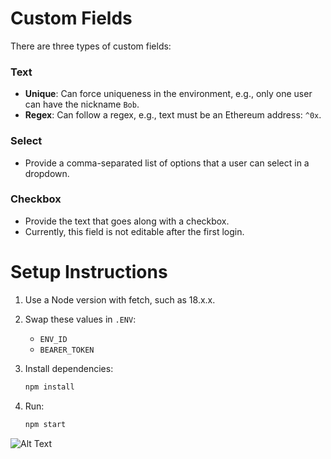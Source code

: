 # Custom Fields

There are three types of custom fields:

### Text

- **Unique**: Can force uniqueness in the environment, e.g., only one user can have the nickname `Bob`.
- **Regex**: Can follow a regex, e.g., text must be an Ethereum address: `^0x`.

### Select

- Provide a comma-separated list of options that a user can select in a dropdown.

### Checkbox

- Provide the text that goes along with a checkbox.
- Currently, this field is not editable after the first login.

# Setup Instructions

1. Use a Node version with fetch, such as 18.x.x.
2. Swap these values in `.ENV`:

   - `ENV_ID`
   - `BEARER_TOKEN`

3. Install dependencies:

   ```bash
   npm install
   ```

4. Run:
   ```bash
   npm start
   ```

![Alt Text](https://media2.giphy.com/media/v1.Y2lkPTc5MGI3NjExbTN2azYyM2JkY3BpcDk4enB4bGV3aWs3Y2hoZGRvNDJ5NHEwb3VqZCZlcD12MV9pbnRlcm5hbF9naWZfYnlfaWQmY3Q9Zw/hC9XfswIWS9tMzITYP/giphy.gif)
